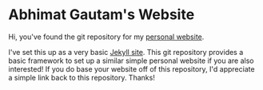 # Abhimat Gautam's Website

Hi, you've found the git repository for my [personal website](abhimat.github.io).

I've set this up as a very basic [Jekyll site](https://jekyllrb.com). This git repository provides a basic framework to set up a similar simple personal website if you are also interested! If you do base your website off of this repository, I'd appreciate a simple link back to this repository. Thanks!